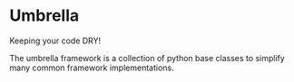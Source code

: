 # Umbrella

Keeping your code DRY!

The umbrella framework is a collection of python base classes to simplify many common framework implementations.
